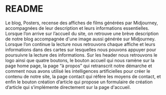 # README
Le blog, Posters, recense des affiches de films générées par Midjourney, accompagnées de leur description et leurs informations essentielles.
Lorsque l’on arrive sur l’accueil du site, on retrouve une brève description de notre blog accompagnée d'une image aussi générée sur Midjourney. Lorsque l’on continue la lecture nous retrouvons chaque affiche et leurs informations dans des cartes sur lesquelles nous pouvons appuyer pour poursuivre la lecture des informations.
Sur les header nous retrouvons le logo ainsi que quatre boutons, le bouton accueil qui nous ramène sur la page home page, la page “à propos” qui retranscrit notre démarche et comment nous avons utilisé les intelligences artificielles pour créer le contenu de notre site, la page contact qui réfère les moyens de contact, et enfin le bouton création d’article qui propose un formulaire de création d’article qui s’implémente directement sur la page d'accueil.





